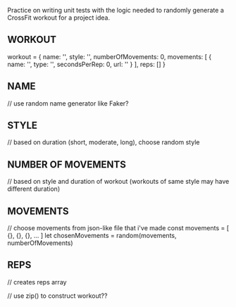 Practice on writing unit tests with the logic needed to randomly generate a CrossFit workout for a project idea.

## WORKOUT

workout = {
  name: '',
  style: '',
  numberOfMovements: 0,
  movements: [
    {
      name: '',
      type: '',
      secondsPerRep: 0,
      url: ''
    }
  ],
  reps: []
}


## NAME
// use random name generator like Faker?

## STYLE
// based on duration (short, moderate, long), choose random style

## NUMBER OF MOVEMENTS
// based on style and duration of workout (workouts of same style may have different duration)

## MOVEMENTS
// choose movements from json-like file that i've made
const movements = [ {}, {}, {}, ... ]
let chosenMovements = random(movements, numberOfMovements)

## REPS
// creates reps array

// use zip() to construct workout??
